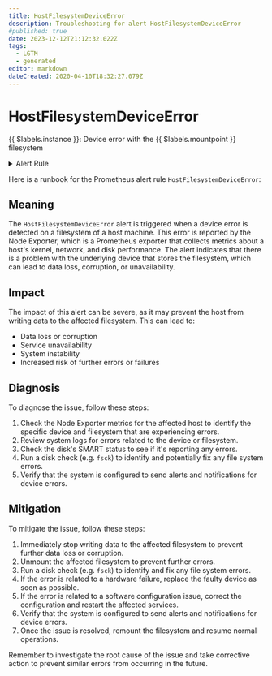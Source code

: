 ```yaml
---
title: HostFilesystemDeviceError
description: Troubleshooting for alert HostFilesystemDeviceError
#published: true
date: 2023-12-12T21:12:32.022Z
tags: 
  - LGTM
  - generated
editor: markdown
dateCreated: 2020-04-10T18:32:27.079Z
---
```


# HostFilesystemDeviceError

{{ $labels.instance }}: Device error with the {{ $labels.mountpoint }} filesystem

<details>
  <summary>Alert Rule</summary>

{{% rule "host-and-hardware/node-exporter.yml" "HostFilesystemDeviceError" %}}

{{% comment %}}

```yaml
alert: HostFilesystemDeviceError
expr: node_filesystem_device_error == 1
for: 2m
labels:
    severity: critical
annotations:
    summary: Host filesystem device error (instance {{ $labels.instance }})
    description: |-
        {{ $labels.instance }}: Device error with the {{ $labels.mountpoint }} filesystem
          VALUE = {{ $value }}
          LABELS = {{ $labels }}
    runbook: https://github.com/srerun/prometheus-alerts/blob/main/content/runbooks/node-exporter/HostFilesystemDeviceError.md

```

{{% /comment %}}

</details>


Here is a runbook for the Prometheus alert rule `HostFilesystemDeviceError`:

## Meaning

The `HostFilesystemDeviceError` alert is triggered when a device error is detected on a filesystem of a host machine. This error is reported by the Node Exporter, which is a Prometheus exporter that collects metrics about a host's kernel, network, and disk performance. The alert indicates that there is a problem with the underlying device that stores the filesystem, which can lead to data loss, corruption, or unavailability.

## Impact

The impact of this alert can be severe, as it may prevent the host from writing data to the affected filesystem. This can lead to:

* Data loss or corruption
* Service unavailability
* System instability
* Increased risk of further errors or failures

## Diagnosis

To diagnose the issue, follow these steps:

1. Check the Node Exporter metrics for the affected host to identify the specific device and filesystem that are experiencing errors.
2. Review system logs for errors related to the device or filesystem.
3. Check the disk's SMART status to see if it's reporting any errors.
4. Run a disk check (e.g. `fsck`) to identify and potentially fix any file system errors.
5. Verify that the system is configured to send alerts and notifications for device errors.

## Mitigation

To mitigate the issue, follow these steps:

1. Immediately stop writing data to the affected filesystem to prevent further data loss or corruption.
2. Unmount the affected filesystem to prevent further errors.
3. Run a disk check (e.g. `fsck`) to identify and fix any file system errors.
4. If the error is related to a hardware failure, replace the faulty device as soon as possible.
5. If the error is related to a software configuration issue, correct the configuration and restart the affected services.
6. Verify that the system is configured to send alerts and notifications for device errors.
7. Once the issue is resolved, remount the filesystem and resume normal operations.

Remember to investigate the root cause of the issue and take corrective action to prevent similar errors from occurring in the future.